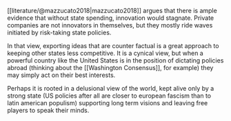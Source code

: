 [[literature/@mazzucato2018|mazzucato2018]] argues that there is ample evidence that without state spending, innovation would stagnate. Private companies are not innovators in themselves, but they mostly ride waves initiated by risk-taking state policies. 

In that view, exporting ideas that are counter factual is a great approach to keeping other states less competitive. It is a cynical view, but when a powerful country like the United States is in the position of dictating policies abroad (thinking about the [[Washington Consensus]], for example) they may simply act on their best interests. 

Perhaps it is rooted in a delusional view of the world, kept alive only by a strong state (US policies after all are closer to european fascism than to latin american populism) supporting long term visions and leaving free players to speak their minds. 

